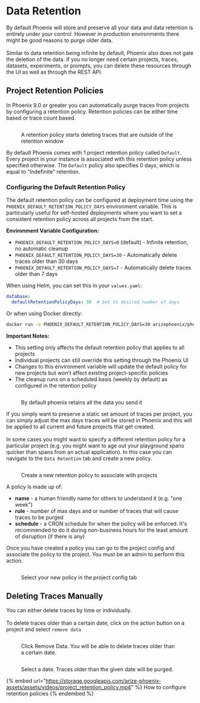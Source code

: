 # Data Retention

By default Phoenix will store and preserve all your data and data retention is entirely under your control. However in production environments there might be good reasons to purge older data. \
\
Similar to data retention being infinite by default, Phoenix also does not gate the deletion of the data. If you no longer need certain projects, traces, datasets, experiments, or prompts, you can delete these resources through the UI as well as through the REST API.

## Project Retention Policies

In Phoenix 9.0 or greater you can automatically purge traces from projects by configuring a retention policy. Retention policies can be either time based or trace count based.&#x20;

<figure><img src="https://storage.googleapis.com/arize-phoenix-assets/assets/images/retention_policy.png" alt=""><figcaption><p>A retention policy starts deleting traces that are outside of the retention window</p></figcaption></figure>

By default Phoenix comes with 1 project retention policy called `Default`. Every project in your instance is associated with this retention policy unless specified otherwise. The `Default` policy also specifies 0 days, which is equal to "Indefinite" retention.

### Configuring the Default Retention Policy

The default retention policy can be configured at deployment time using the `PHOENIX_DEFAULT_RETENTION_POLICY_DAYS` environment variable. This is particularly useful for self-hosted deployments where you want to set a consistent retention policy across all projects from the start.

**Environment Variable Configuration:**
- `PHOENIX_DEFAULT_RETENTION_POLICY_DAYS=0` (default) - Infinite retention, no automatic cleanup
- `PHOENIX_DEFAULT_RETENTION_POLICY_DAYS=30` - Automatically delete traces older than 30 days
- `PHOENIX_DEFAULT_RETENTION_POLICY_DAYS=7` - Automatically delete traces older than 7 days

When using Helm, you can set this in your `values.yaml`:
```yaml
database:
  defaultRetentionPolicyDays: 30  # Set to desired number of days
```

Or when using Docker directly:
```bash
docker run -e PHOENIX_DEFAULT_RETENTION_POLICY_DAYS=30 arizephoenix/phoenix
```

**Important Notes:**
- This setting only affects the default retention policy that applies to all projects
- Individual projects can still override this setting through the Phoenix UI
- Changes to this environment variable will update the default policy for new projects but won't affect existing project-specific policies
- The cleanup runs on a scheduled basis (weekly by default) as configured in the retention policy

<figure><img src="https://storage.googleapis.com/arize-phoenix-assets/assets/images/default_retention_policy.png" alt=""><figcaption><p>By default phoenix retains all the data you send it</p></figcaption></figure>

If you simply want to preserve a static set amount of traces per project, you can simply adjust the max days traces will be stored in Phoenix and this will be applied to all current and future projects that get created.\
\
In some cases you might want to specify a different retention policy for a particular project (e.g. you might want to age out your playground spans quicker than spans from an actual application). In this case you can navigate to the `Data Retention` tab and create a new policy.

<figure><img src="https://storage.googleapis.com/arize-phoenix-assets/assets/images/new_retention_policy.png" alt=""><figcaption><p>Create a new retention policy to associate with projects</p></figcaption></figure>

A policy is made up of:

* **name** - a human friendly name for others to understand it (e.g. "one week")
* **rule** - number of max days and or number of traces that will cause traces to be purged
* **schedule** - a CRON schedule for when the policy will be enforced. It's recommended to do it during non-business hours for the least amount of disruption (if there is any)

Once you have created a policy you can go to the project config and associate the policy to the project. You must be an admin to perform this action.

<figure><img src="https://storage.googleapis.com/arize-phoenix-assets/assets/images/project_policy.png" alt=""><figcaption><p>Select your new policy in the project config tab</p></figcaption></figure>

## Deleting Traces Manually

You can either delete traces by time or individually.\
\
To delete traces older than a certain date, click on the action button on a project and select `remove data`

<figure><img src="https://storage.googleapis.com/arize-phoenix-assets/assets/images/remove_data.png" alt=""><figcaption><p>Click Remove Data. You will be able to delete traces older than a certain date.</p></figcaption></figure>

<div data-full-width="false"><figure><img src="https://storage.googleapis.com/arize-phoenix-assets/assets/images/remove_data_by_date.png" alt=""><figcaption><p>Select a date. Traces older than the given date will be purged.</p></figcaption></figure></div>



{% embed url="https://storage.googleapis.com/arize-phoenix-assets/assets/videos/project_retention_policy.mp4" %}
How to configure retention policies
{% endembed %}
